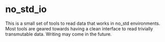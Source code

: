 # no_std_io

This is a small set of tools to read data that works in no_std environments. Most tools are geared towards having a clean interface to read trivially transmutable data. Writing may come in the future.
